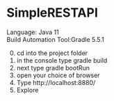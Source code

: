 # SimpleRESTAPI

Language: Java 11  
Build Automation Tool:Gradle 5.5.1  
  
  
0) cd into the project folder  
1) in the console type gradle build
2) next type gradle bootRun
3) open your choice of browser
4) Type http://localhost:8880/
5) Explore
